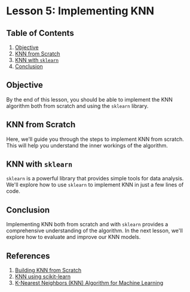 # Lesson 5: Implementing KNN

## Table of Contents
1. [Objective](#objective)
2. [KNN from Scratch](#knn-from-scratch)
3. [KNN with `sklearn`](#knn-sklearn)
4. [Conclusion](#conclusion)

<a name="objective"></a>
## Objective
By the end of this lesson, you should be able to implement the KNN algorithm both from scratch and using the `sklearn` library.

<a name="knn-from-scratch"></a>
## KNN from Scratch
Here, we'll guide you through the steps to implement KNN from scratch. This will help you understand the inner workings of the algorithm.

<a name="knn-sklearn"></a>
## KNN with `sklearn`
`sklearn` is a powerful library that provides simple tools for data analysis. We'll explore how to use `sklearn` to implement KNN in just a few lines of code.

<a name="conclusion"></a>
## Conclusion
Implementing KNN both from scratch and with `sklearn` provides a comprehensive understanding of the algorithm. In the next lesson, we'll explore how to evaluate and improve our KNN models.


<a name="references"></a>
## References
1. [Building KNN from Scratch](https://machinelearningmastery.com/tutorial-to-implement-k-nearest-neighbors-in-python-from-scratch/)
2. [KNN using scikit-learn](https://scikit-learn.org/stable/modules/generated/sklearn.neighbors.KNeighborsClassifier.html)
3. [K-Nearest Neighbors (KNN) Algorithm for Machine Learning](https://www.learndatasci.com/tutorials/k-nearest-neighbors-classifier-python-scikit-learn/)